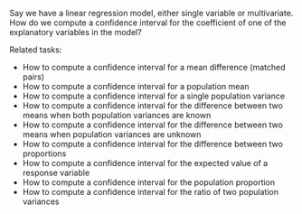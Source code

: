 
Say we have a linear regression model, either single variable or multivariate.
How do we compute a confidence interval for the coefficient of one of the
explanatory variables in the model?

Related tasks:

 * How to compute a confidence interval for a mean difference (matched pairs)
 * How to compute a confidence interval for a population mean
 * How to compute a confidence interval for a single population variance
 * How to compute a confidence interval for the difference between two means when both population variances are known
 * How to compute a confidence interval for the difference between two means when population variances are unknown
 * How to compute a confidence interval for the difference between two proportions
 * How to compute a confidence interval for the expected value of a response variable
 * How to compute a confidence interval for the population proportion
 * How to compute a confidence interval for the ratio of two population variances
